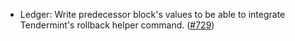 - Ledger: Write predecessor block's values to be able to integrate Tendermint's
  rollback helper command. ([#729](https://github.com/anoma/anoma/pull/729))